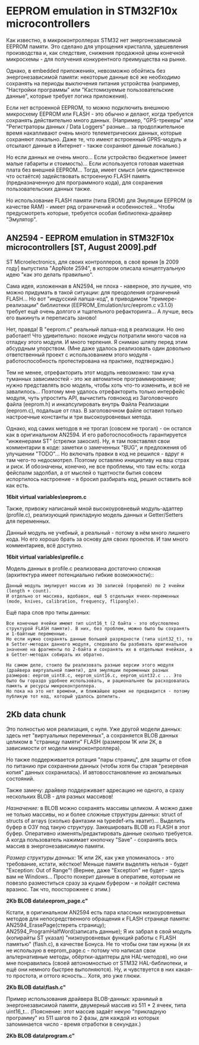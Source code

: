 EEPROM emulation in STM32F10x microcontrollers
==============================================

Как известно, в микроконтроллерах STM32 нет энергонезависимой EEPROM памяти. Это сделано для упрощения кристалла, удешевления производства и, как следствие, снижения продажной цены конечной микросхемы - для получения конкурентного преимущества на рынке.

Однако, в embedded приложениях, невозможно обойтись без энергонезависимой памяти: некоторые данные всё же необходимо сохранять на периоды выключения питания устройства (например, "Настройки программы" или "Кастомизуемые пользовательские данные", которые требует логика приложения).

Если нет встроенной EEPROM, то можно подключить внешнюю микросхему EEPROM или FLASH - это обычно и делают, когда требуется сохранять действительно много данных. (Например, "GPS-трекеры" или "Регистраторы данных / Data Loggers" разные... за продолжительное время накапливают очень много телеметрических данных, которые сохраняют локально. Даже те, что имеют встроенный GPRS-модуль и отсылают данные в Интернет - также сохраняют данные локально.)

Но если данных не очень много... Если устройство бюджетное (имеет малые габариты и стоимость)... Если используется готовая макетная плата без внешней EEPROM... Тогда, имеет смысл (или единственное что остаётся) задействовать встроенную FLASH память (предназначенную для программного кода), для сохранения пользовательских данных также.

Но использование FLASH памяти (типа EROM) для Эмуляции EEPROM (в качестве RAM) - имеет ряд ограничений и особенностей... Чтобы предусмотреть которые, требуется особая библиотека-драйвер "Эмулятор".



AN2594 - EEPROM emulation in STM32F10x microcontrollers [ST, August 2009].pdf
-----------------------------------------------------------------------------

ST Microelectronics, для своих контроллеров, в своё время [в 2009 году] выпустила "AppNote 2594", в котором описала концептуальную идею "как это делать правильно". 

Сама идея, изложенная в AN2594, не плоха - наверное, это лучшее, что можно придумать в такой ситуации: для преодоления ограничений FLASH... Но вот "индусский лапша-код", в приводимом "примере-реализации" библиотеки (EEPROM_Emulation/src/eeprom.c v3.1.0) требует ещё очень долгого и тщательного рефакторинга... А лучше, весь его выкинуть и переписать заново! 

Нет, правда! В "eeprom.c" реальный лапша-код в реализации. Но оно работает! Что удивительно: похоже индусы потратили много часов на отладку этого модуля. И много терпения. Я снимаю шляпу перед этим абсурдным упорством. (Мне даже удалось реализовать один довольно ответственный проект с использованием этого модуля - работоспособность протестирована на практике, подтверждаю.)

Тем не менее, отрефакторить этот модуль невозможно: там куча туманных зависимостей - это же автоматное программирование; нужно представлять всю модель, чтобы хоть что-то изменить, и всё не завалилось... Поэтому мне удалось отрефакторить только интерфейс модуля, чуть упростить API, вычистить говнокод из Заголовочного файла (eeprom.h) и инкапсулировать внутрь Файла Реализации (eeprom.c), подальше от глаз. В заголовочном файле оставил только настроечные константы и три высокоуровневых метода.

Однако, код самих методов я не трогал (совсем не трогал) - он остался как в оригинальном AN2594. И его работоспособность гарантируется "инженерами ST" (стрелки закосил).
Ну, я там повставлял свои комментарии в коде: заметки о замеченных "BUG", и предложения об улучшении "TODO"... Но включать правки в код не решился - вдруг я там чего-то недосмотрел. Поэтому оставляю инициативу на ваш страх и риск. И обозначены, конечно, не все проблемы, что там есть: когда фейспалм задолбал, а от мыслей о тщетности бытия совсем испортилось настроение - я бросил разбирать код, решил оставить всё как есть. 

**16bit virtual variables\eeprom.c**

Также, привожу написаный мной высокоуровневый модуль-адаптер (profile.c), реализующий прикладную модель данных и Getter/Setters для переменных. 

Данный модуль не учебный, а реальный - потому в нём много лишнего кода. Но его хорошо брать за основу для своих проектов. И там много комментариев, всё доступно.

**16bit virtual variables\profile.c**

Модель данных в profile.c реализована достаточно сложная (архитектура имеет потенциально гибкие возможности)::

    Данный модуль эмулирует массив из 30 записей (профилей) по 2 ячейки (length + count). 
    И отдельно от массива, вдобавок, ещё 5 отдельных ячеек-переменных (mode, knives, calibration, frequency, flipangle).

Ещё пара слов про типы данных:

    Все конечные ячейки имеют тип uint16_t (2 байта - это обусловлено структурой FLASH памяти). В них, без проблем, можно было бы сохранять и 1-байтные переменные.
    Но если нужно сохранять данные большей разрядности (типа uint32_t), то в Setter-методах данного модуля, следовало бы разбивать оригинальное значение на фрагменты по 2-байта и сохранять их в отдельных ячейках, а в Getter-методах собирать их обратно.

    На самом деле, стоило бы реализовать разные версии этого модуля (драйвера виртуальной памяти), для эмуляции переменных разных размеров: eeprom_uint8.c, eeprom_uint16.c, eeprom_uint32.c ... Это было бы гораздо удобнее использовать, и рациональнее бы расходовалась память и ресурсы микроконтроллера. 
    Но пока на это нет времени, и ближайшее время не предвидится - потому публикую тот код, который удалось допилить.



2Kb data chunk
--------------

Это полностью моя реализация, с нуля. Уже другой модели данных: здесь нет "виртуальных переменных", а сохраняется BLOB данных целиком в "страницу памяти" FLASH (размером 1K или 2K, в зависимости от модели микроконтроллера).

Но также поддерживается ротация "пары страниц", для защиты от сбоя по питанию при сохранении данных (чтобы хотя бы старая "резервная копия" данных сохранилась). И автовосстановление из аномальных состояний.

Также замечу: драйвер поддерживает адресацию не одного, а сразу нескольких BLOB - для разных массивов!

*Назначение:* в BLOB можно сохранять массивы целиком. А можно даже не только массивы, но и более сложные структуры данных: struct of structs of arrays (сколько фантазии на typedef-ить хватит)... 
Выделить буфер в ОЗУ под такую структуру. Закешировать BLOB из FLASH в этот буфер. Оперативно изменять/редактировать данные сколько требуется. А когда пользователь нажимает кнопочку "Save" - сохранять весь массив в энергонезависимую памяти.

*Размер структуры данных:* 1K или 2K, как уже упоминалось - это требование, кстати, жёсткое! Меньше памяти выделять нельзя - будет "Exception: Out of Range"! (Вернее, даже "Exception" не будет - здесь вам не Windows... Просто похерит данные в оперативе, которым не повезло разместиться сразу за куцым буфером - и пойдёт система вразнос. Так что, поосторожнее с этим.)

**2Kb BLOB data\eeprom_page.c"**

Кстати, в оригинальном AN2594 есть пара классных низкоуровневых методов для непосредственного обращения к FLASH странице памяти: AN2594_ErasePage(стереть страницу); AN2594_ProgramHalfWord(записать данные); 
Я их забрал в свой модуль (копирайты ST указал) "низкоуровневых функций работы с FLASH памятью" (flash.c), в качестве Бонуса. Не то чтобы они там нужны (я их не использую в eeprom_page.c - потому что написал свои альтернативные методы, обёртки-адаптеры для HAL-методов), но они мне понравились (своей автономностью от STM32 HAL-библиотеки, и ещё они немного быстрее выполняются). Ну, и чувствуется в них какая-то простота, и оттого ясность... Хотя, это уже глюки.

**2Kb BLOB data\flash.c"**

Пример использования драйвера BLOB-данных: хранимый в энергонезависимой памяти, двумерный массив из 511 * 2 ячеек, типа uint16_t... 
(Пояснение: этот массив задаёт некую "прикладную программу" из 511 шагов по 2 фазы, для каждой из которых запоминается число - время отработки в секундах.)

**2Kb BLOB data\program.c"**

